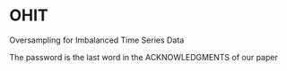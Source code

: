 # OHIT
Oversampling for Imbalanced Time Series Data

The password is the last word in the ACKNOWLEDGMENTS of our paper
